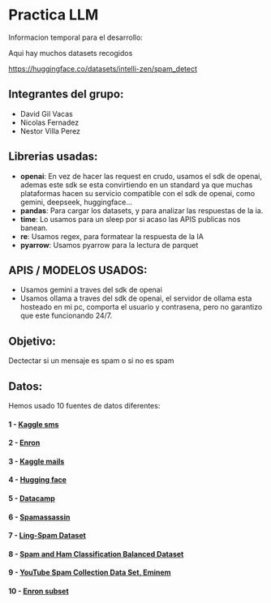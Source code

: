 # Practica LLM

Informacion temporal para el desarrollo:

Aqui hay muchos datasets recogidos

https://huggingface.co/datasets/intelli-zen/spam_detect

## Integrantes del grupo:
- David Gil Vacas
- Nicolas Fernadez
- Nestor Villa Perez

## Librerias usadas:

- **openai**: En vez de hacer las request en crudo, usamos el sdk de openai, ademas este sdk se esta convirtiendo en un standard ya que muchas plataformas hacen su servicio compatible con el sdk de openai, como gemini, deepseek, huggingface...
- **pandas**: Para cargar los datasets, y para analizar las respuestas de la ia.
- **time**: Lo usamos para un sleep por si acaso las APIS publicas nos banean.
- **re**: Usamos regex, para formatear la respuesta de la IA
- **pyarrow**: Usamos pyarrow para la lectura de parquet

## APIS / MODELOS USADOS:

- Usamos gemini a traves del sdk de openai
- Usamos ollama a traves del sdk de openai, el servidor de ollama esta hosteado en mi pc, comporta el usuario y contrasena, pero no garantizo que este funcionando 24/7.

## Objetivo:

Dectectar si un mensaje es spam o si no es spam

## Datos:

Hemos usado 10 fuentes de datos diferentes: 

#### 1 - [Kaggle sms](https://www.kaggle.com/datasets/uciml/sms-spam-collection-dataset?resource=download)
#### 2 - [Enron](https://github.com/MWiechmann/enron_spam_data)
#### 3 - [Kaggle mails](https://www.kaggle.com/datasets/venky73/spam-mails-dataset)
#### 4 - [Hugging face](https://huggingface.co/datasets/Deysi/spam-detection-dataset)
#### 5 - [Datacamp](https://www.datacamp.com/datalab/datasets/dataset-r-sms-spam-collection)
#### 6 - [Spamassassin](https://www.kaggle.com/datasets/ozlerhakan/spam-or-not-spam-dataset/)
#### 7 - [Ling-Spam Dataset](https://www.kaggle.com/datasets/mandygu/lingspam-dataset)
#### 8 - [Spam and Ham Classification Balanced Dataset](https://www.kaggle.com/datasets/zubairmustafa/spam-and-ham-classification-balanced-dataset)
#### 9 - [YouTube Spam Collection Data Set, Eminem](https://www.kaggle.com/datasets/lakshmi25npathi/images)
#### 10 - [Enron subset](https://www.kaggle.com/datasets/nitishabharathi/email-spam-dataset)